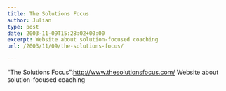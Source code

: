 ```yaml
---
title: The Solutions Focus
author: Julian
type: post
date: 2003-11-09T15:28:02+00:00
excerpt: Website about solution-focused coaching
url: /2003/11/09/the-solutions-focus/

---
```

&#8220;The Solutions Focus&#8221;:http://www.thesolutionsfocus.com/ Website about solution-focused coaching